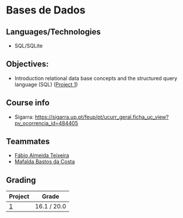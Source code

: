 # Bases de Dados

## Languages/Technologies
- SQL/SQLite

## Objectives: 
- Introduction relational data base concepts and the structured query language (SQL) ([Project 1]())

## Course info
- Sigarra: https://sigarra.up.pt/feup/pt/ucurr_geral.ficha_uc_view?pv_ocorrencia_id=484405

## Teammates
- [Fábio Almeida Teixeira](https://github.com/yoxerao)
- [Mafalda Bastos da Costa](https://github.com/mafits)

## Grading

| Project | Grade |
| ------- | ----- |
| [1]() |  16.1 / 20.0 |
